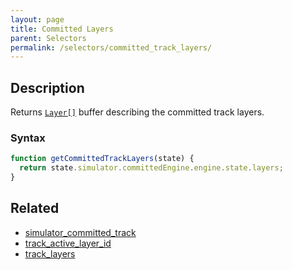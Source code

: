 ```yaml
---
layout: page
title: Committed Layers
parent: Selectors
permalink: /selectors/committed_track_layers/
---
```


## Description

Returns [`Layer[]`](../External/layer.js) buffer describing the committed track layers.

### Syntax

```js
function getCommittedTrackLayers(state) {
  return state.simulator.committedEngine.engine.state.layers;
}
```

## Related

- [simulator_committed_track](./simulator_committed_track.md)
- [track_active_layer_id](./track_active_layer_id.md)
- [track_layers](./track_layers.md)
